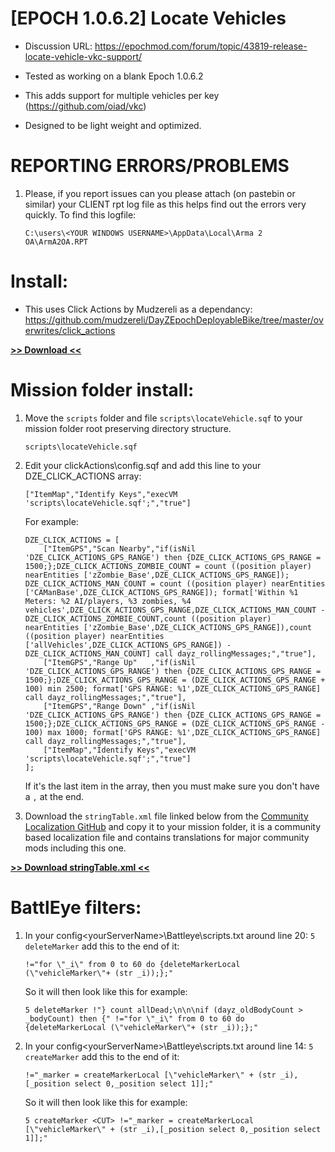 # [EPOCH 1.0.6.2] Locate Vehicles

* Discussion URL: https://epochmod.com/forum/topic/43819-release-locate-vehicle-vkc-support/
	
* Tested as working on a blank Epoch 1.0.6.2
* This adds support for multiple vehicles per key (https://github.com/oiad/vkc)
* Designed to be light weight and optimized.

# REPORTING ERRORS/PROBLEMS

1. Please, if you report issues can you please attach (on pastebin or similar) your CLIENT rpt log file as this helps find out the errors very quickly. To find this logfile:

	```sqf
	C:\users\<YOUR WINDOWS USERNAME>\AppData\Local\Arma 2 OA\ArmA2OA.RPT
	```

# Install:

* This uses Click Actions by Mudzereli as a dependancy: https://github.com/mudzereli/DayZEpochDeployableBike/tree/master/overwrites/click_actions

**[>> Download <<](https://github.com/oiad/locateVehicle/archive/master.zip)**

# Mission folder install:

1. Move the <code>scripts</code> folder and file <code>scripts\locateVehicle.sqf</code> to your mission folder root preserving directory structure.
	```sqf
	scripts\locateVehicle.sqf
	```

2. Edit your clickActions\config.sqf and add this line to your DZE_CLICK_ACTIONS array:
	```sqf
	["ItemMap","Identify Keys","execVM 'scripts\locateVehicle.sqf';","true"]
	```

	For example:

	```sqf
	DZE_CLICK_ACTIONS = [
		["ItemGPS","Scan Nearby","if(isNil 'DZE_CLICK_ACTIONS_GPS_RANGE') then {DZE_CLICK_ACTIONS_GPS_RANGE = 1500;};DZE_CLICK_ACTIONS_ZOMBIE_COUNT = count ((position player) nearEntities ['zZombie_Base',DZE_CLICK_ACTIONS_GPS_RANGE]); DZE_CLICK_ACTIONS_MAN_COUNT = count ((position player) nearEntities ['CAManBase',DZE_CLICK_ACTIONS_GPS_RANGE]); format['Within %1 Meters: %2 AI/players, %3 zombies, %4 vehicles',DZE_CLICK_ACTIONS_GPS_RANGE,DZE_CLICK_ACTIONS_MAN_COUNT - DZE_CLICK_ACTIONS_ZOMBIE_COUNT,count ((position player) nearEntities ['zZombie_Base',DZE_CLICK_ACTIONS_GPS_RANGE]),count ((position player) nearEntities ['allVehicles',DZE_CLICK_ACTIONS_GPS_RANGE]) - DZE_CLICK_ACTIONS_MAN_COUNT] call dayz_rollingMessages;","true"],
		["ItemGPS","Range Up"   ,"if(isNil 'DZE_CLICK_ACTIONS_GPS_RANGE') then {DZE_CLICK_ACTIONS_GPS_RANGE = 1500;};DZE_CLICK_ACTIONS_GPS_RANGE = (DZE_CLICK_ACTIONS_GPS_RANGE + 100) min 2500; format['GPS RANGE: %1',DZE_CLICK_ACTIONS_GPS_RANGE] call dayz_rollingMessages;","true"],
		["ItemGPS","Range Down" ,"if(isNil 'DZE_CLICK_ACTIONS_GPS_RANGE') then {DZE_CLICK_ACTIONS_GPS_RANGE = 1500;};DZE_CLICK_ACTIONS_GPS_RANGE = (DZE_CLICK_ACTIONS_GPS_RANGE - 100) max 1000; format['GPS RANGE: %1',DZE_CLICK_ACTIONS_GPS_RANGE] call dayz_rollingMessages;","true"],
		["ItemMap","Identify Keys","execVM 'scripts\locateVehicle.sqf';","true"]
	];
	```

	If it's the last item in the array, then you must make sure you don't have a <code>,</code> at the end.

3. Download the <code>stringTable.xml</code> file linked below from the [Community Localization GitHub](https://github.com/oiad/communityLocalizations) and copy it to your mission folder, it is a community based localization file and contains translations for major community mods including this one.

**[>> Download stringTable.xml <<](https://github.com/oiad/communityLocalizations/blob/master/stringtable.xml)**

# BattlEye filters:

1. In your config\<yourServerName>\Battleye\scripts.txt around line 20: <code>5 deleteMarker</code> add this to the end of it:

	```sqf
	!="for \"_i\" from 0 to 60 do {deleteMarkerLocal (\"vehicleMarker\"+ (str _i));};"
	```

	So it will then look like this for example:

	```sqf
	5 deleteMarker !"} count allDead;\n\n\nif (dayz_oldBodyCount > _bodyCount) then {" !="for \"_i\" from 0 to 60 do {deleteMarkerLocal (\"vehicleMarker\"+ (str _i));};"
	```

2. In your config\<yourServerName>\Battleye\scripts.txt around line 14: <code>5 createMarker</code> add this to the end of it:

	```sqf
	!="_marker = createMarkerLocal [\"vehicleMarker\" + (str _i),[_position select 0,_position select 1]];"
	```

	So it will then look like this for example:

	```sqf
	5 createMarker <CUT> !="_marker = createMarkerLocal [\"vehicleMarker\" + (str _i),[_position select 0,_position select 1]];"
	```